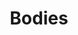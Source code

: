 ---
title: "Bodies"
draft: false
slug: "bodies"
weight: "7"

thumbnail: [
	"illustrations/thumbnail_illustration_031.jpg"
]

header: {
	h1: "..."
}

block_selected: {
	h2: "...",
	bgcolor: "#5028C7",
	img: [ 
		{class: "gallery-col-12", path: "illustrations/illustration_031.jpg"}
	]
}

block_interested: {
	title: "Interested?\nLet's get in touch!"
}

---